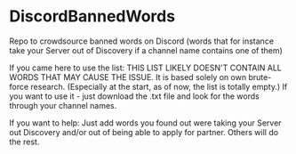 # DiscordBannedWords
Repo to crowdsource banned words on Discord (words that for instance take your Server out of Discovery if a channel name contains one of them)

If you came here to use the list:
THIS LIST LIKELY DOESN'T CONTAIN ALL WORDS THAT MAY CAUSE THE ISSUE. It is based solely on own brute-force research. (Especially at the start, as of now, the list is totally empty.)
If you want to use it - just download the .txt file and look for the words through your channel names.


If you want to help:
Just add words you found out were taking your Server out Discovery and/or out of being able to apply for partner. Others will do the rest.
